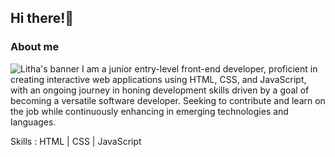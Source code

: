 ## Hi there!👋
### About me
![Litha's banner](https://github.com/LithaMangeni/LithaMangeni/assets/137231357/2d6958ce-768f-4580-b439-cf3accf96bd1)
I am a junior entry-level front-end developer, proficient in creating interactive web applications using HTML, CSS, and JavaScript, with an ongoing journey in honing development skills driven by a goal of becoming a versatile software developer. Seeking to contribute and learn on the job while continuously enhancing in emerging technologies and languages.

Skills : HTML | CSS | JavaScript









